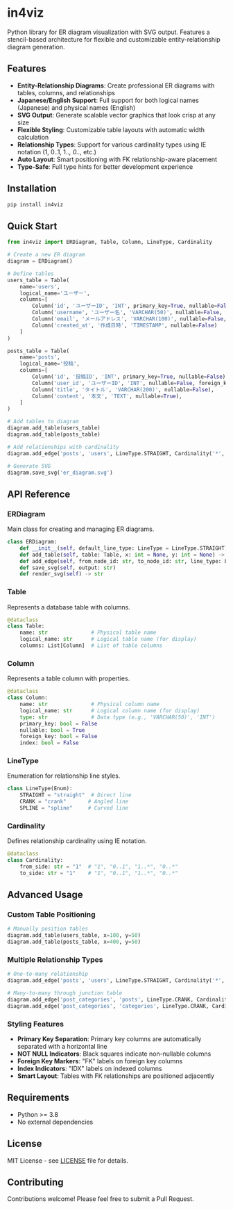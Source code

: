 # in4viz

Python library for ER diagram visualization with SVG output. Features a stencil-based architecture for flexible and customizable entity-relationship diagram generation.

## Features

- **Entity-Relationship Diagrams**: Create professional ER diagrams with tables, columns, and relationships
- **Japanese/English Support**: Full support for both logical names (Japanese) and physical names (English)
- **SVG Output**: Generate scalable vector graphics that look crisp at any size
- **Flexible Styling**: Customizable table layouts with automatic width calculation
- **Relationship Types**: Support for various cardinality types using IE notation (1, 0..1, 1..*, 0..*, etc.)
- **Auto Layout**: Smart positioning with FK relationship-aware placement
- **Type-Safe**: Full type hints for better development experience

## Installation

```bash
pip install in4viz
```

## Quick Start

```python
from in4viz import ERDiagram, Table, Column, LineType, Cardinality

# Create a new ER diagram
diagram = ERDiagram()

# Define tables
users_table = Table(
    name='users',
    logical_name='ユーザー',
    columns=[
        Column('id', 'ユーザーID', 'INT', primary_key=True, nullable=False),
        Column('username', 'ユーザー名', 'VARCHAR(50)', nullable=False, index=True),
        Column('email', 'メールアドレス', 'VARCHAR(100)', nullable=False, index=True),
        Column('created_at', '作成日時', 'TIMESTAMP', nullable=False)
    ]
)

posts_table = Table(
    name='posts',
    logical_name='投稿',
    columns=[
        Column('id', '投稿ID', 'INT', primary_key=True, nullable=False),
        Column('user_id', 'ユーザーID', 'INT', nullable=False, foreign_key=True),
        Column('title', 'タイトル', 'VARCHAR(200)', nullable=False),
        Column('content', '本文', 'TEXT', nullable=True),
    ]
)

# Add tables to diagram
diagram.add_table(users_table)
diagram.add_table(posts_table)

# Add relationships with cardinality
diagram.add_edge('posts', 'users', LineType.STRAIGHT, Cardinality('*', '1'))

# Generate SVG
diagram.save_svg('er_diagram.svg')
```

## API Reference

### ERDiagram

Main class for creating and managing ER diagrams.

```python
class ERDiagram:
    def __init__(self, default_line_type: LineType = LineType.STRAIGHT)
    def add_table(self, table: Table, x: int = None, y: int = None) -> str
    def add_edge(self, from_node_id: str, to_node_id: str, line_type: LineType = None, cardinality: Cardinality = None)
    def save_svg(self, output: str)
    def render_svg(self) -> str
```

### Table

Represents a database table with columns.

```python
@dataclass
class Table:
    name: str              # Physical table name
    logical_name: str      # Logical table name (for display)
    columns: List[Column]  # List of table columns
```

### Column

Represents a table column with properties.

```python
@dataclass
class Column:
    name: str              # Physical column name
    logical_name: str      # Logical column name (for display)
    type: str              # Data type (e.g., 'VARCHAR(50)', 'INT')
    primary_key: bool = False
    nullable: bool = True
    foreign_key: bool = False
    index: bool = False
```

### LineType

Enumeration for relationship line styles.

```python
class LineType(Enum):
    STRAIGHT = "straight"  # Direct line
    CRANK = "crank"       # Angled line
    SPLINE = "spline"     # Curved line
```

### Cardinality

Defines relationship cardinality using IE notation.

```python
@dataclass
class Cardinality:
    from_side: str = "1"  # "1", "0..1", "1..*", "0..*"
    to_side: str = "1"    # "1", "0..1", "1..*", "0..*"
```

## Advanced Usage

### Custom Table Positioning

```python
# Manually position tables
diagram.add_table(users_table, x=100, y=50)
diagram.add_table(posts_table, x=400, y=50)
```

### Multiple Relationship Types

```python
# One-to-many relationship
diagram.add_edge('posts', 'users', LineType.STRAIGHT, Cardinality('*', '1'))

# Many-to-many through junction table
diagram.add_edge('post_categories', 'posts', LineType.CRANK, Cardinality('*', '1'))
diagram.add_edge('post_categories', 'categories', LineType.CRANK, Cardinality('*', '1'))
```

### Styling Features

- **Primary Key Separation**: Primary key columns are automatically separated with a horizontal line
- **NOT NULL Indicators**: Black squares indicate non-nullable columns
- **Foreign Key Markers**: "FK" labels on foreign key columns
- **Index Indicators**: "IDX" labels on indexed columns
- **Smart Layout**: Tables with FK relationships are positioned adjacently

## Requirements

- Python >= 3.8
- No external dependencies

## License

MIT License - see [LICENSE](LICENSE) file for details.

## Contributing

Contributions welcome! Please feel free to submit a Pull Request.
